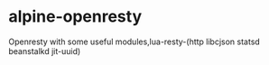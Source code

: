 # alpine-openresty

Openresty with some useful modules,lua-resty-(http libcjson statsd beanstalkd jit-uuid)
